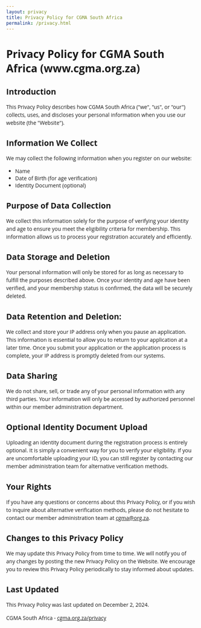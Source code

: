 ```yaml
---
layout: privacy
title: Privacy Policy for CGMA South Africa
permalink: /privacy.html
---
```



<!DOCTYPE html>
<html lang="en">
<head>
  <meta charset="UTF-8">
  <meta name="viewport" content="width=device-width, initial-scale=1.0">
  <title>CGMA South Africa - Privacy Policy</title>
  <link rel="stylesheet" href="https://fonts.googleapis.com/css?family=Open+Sans:400,300,600,700">
  <style>
    body {
      font-family: 'Open Sans', sans-serif;
      margin: 2rem;
    }
    h1, h2 {
      margin-bottom: 1rem;
    }
    p {
      line-height: 1.5;
    }
  </style>
</head>
<body>
  <h1>Privacy Policy for CGMA South Africa (www.cgma.org.za)</h1>
  <h2>Introduction</h2>
  <p>This Privacy Policy describes how CGMA South Africa ("we", "us", or "our") collects, uses, and discloses your personal information when you use our website (the "Website").</p>
  <h2>Information We Collect</h2>
  <p>We may collect the following information when you register on our website:</p>
  <ul>
    <li>Name</li>
    <li>Date of Birth (for age verification)</li>
    <li>Identity Document (optional)</li>
  </ul>
  <h2>Purpose of Data Collection</h2>
  <p>We collect this information solely for the purpose of verifying your identity and age to ensure you meet the eligibility criteria for membership. This information allows us to process your registration accurately and efficiently.</p>
  <h2>Data Storage and Deletion</h2>
  <p>Your personal information will only be stored for as long as necessary to fulfill the purposes described above. Once your identity and age have been verified, and your membership status is confirmed, the data will be securely deleted.</p>
  <h2>Data Retention and Deletion:</h2>
  <p>We collect and store your IP address only when you pause an application. This information is essential to allow you to return to your application at a later time. Once you submit your application or the application process is complete, your IP address is promptly deleted from our systems.</p>
  <h2>Data Sharing</h2>
  <p>We do not share, sell, or trade any of your personal information with any third parties. Your information will only be accessed by authorized personnel within our member administration department.</p>
  <h2>Optional Identity Document Upload</h2>
  <p>Uploading an identity document during the registration process is entirely optional. It is simply a convenient way for you to verify your eligibility. If you are uncomfortable uploading your ID, you can still register by contacting our member administration team for alternative verification methods.</p>
  <h2>Your Rights</h2>
  <p>If you have any questions or concerns about this Privacy Policy, or if you wish to inquire about alternative verification methods, please do not hesitate to contact our member administration team at <a href="mailto:cgma@org.za">cgma@org.za</a>.</p>
  <h2>Changes to this Privacy Policy</h2>
  <p>We may update this Privacy Policy from time to time. We will notify you of any changes by posting the new Privacy Policy on the Website. We encourage you to review this Privacy Policy periodically to stay informed about updates.</p>
  <h2>Last Updated</h2>
  <p>This Privacy Policy was last updated on December 2, 2024.</p>
  <p>CGMA South Africa - <a href="cgma.org.za/privacy">cgma.org.za/privacy</a></p>
</body>
</html>
